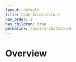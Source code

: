 ```yaml
---
layout: default
title: Code Architecture
nav_order: 2
has_children: true
permalink: /docs/architecture
---
```


# Overview
